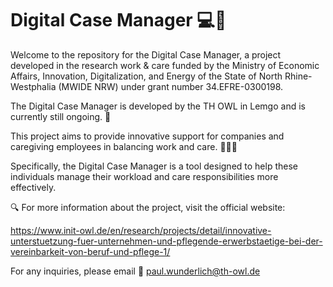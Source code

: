 # Digital Case Manager 💻🏥

Welcome to the repository for the Digital Case Manager, a project developed in the research work & care funded by the Ministry of Economic Affairs, Innovation, Digitalization, and Energy of the State of North Rhine-Westphalia (MWIDE NRW) under grant number 34.EFRE-0300198.

The Digital Case Manager is developed by the TH OWL in Lemgo and is currently still ongoing. 🚀

This project aims to provide innovative support for companies and caregiving employees in balancing work and care. 🏥💼💪 

Specifically, the Digital Case Manager is a tool designed to help these individuals manage their workload and care responsibilities more effectively.

🔍 For more information about the project, visit the official website: 

https://www.init-owl.de/en/research/projects/detail/innovative-unterstuetzung-fuer-unternehmen-und-pflegende-erwerbstaetige-bei-der-vereinbarkeit-von-beruf-und-pflege-1/ 

For any inquiries, please email 📧 paul.wunderlich@th-owl.de
